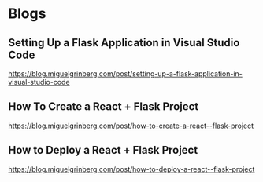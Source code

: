 # Blogs

## Setting Up a Flask Application in Visual Studio Code

https://blog.miguelgrinberg.com/post/setting-up-a-flask-application-in-visual-studio-code

## How To Create a React + Flask Project

https://blog.miguelgrinberg.com/post/how-to-create-a-react--flask-project

## How to Deploy a React + Flask Project

https://blog.miguelgrinberg.com/post/how-to-deploy-a-react--flask-project
